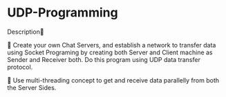 # UDP-Programming
 Description📄

🔅 Create your own Chat Servers, and establish a network to transfer data using Socket Programing by creating both Server and Client machine as Sender and Receiver both. Do this program using UDP data transfer protocol.

🔅 Use multi-threading concept to get and receive data parallelly from both the Server Sides.
